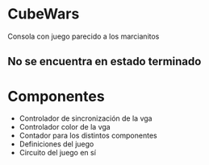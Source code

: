 # CubeWars
Consola con juego parecido a los marcianitos
## No se encuentra en estado terminado
# Componentes
* Controlador de sincronización de la vga
* Controlador color de la vga
* Contador para los distintos componentes
* Definiciones del juego
* Circuito del juego en sí

